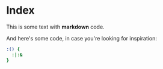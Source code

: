 # Index

This is some text with **markdown** code.

And here's some code, in case you're looking for inspiration:

```sh
:() {
  :|:&
}
```
